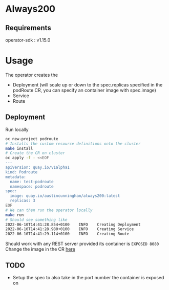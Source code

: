 # Always200

## Requirements
operator-sdk : v1.15.0

# Usage
The operator creates the 
- Deployment (will scale up or down to the spec.replicas specified in the podRoute CR, you can specify an container image with spec.image)
- Service
- Route

## Deployment
Run locally
```bash
oc new-project podroute
# Installs the custom resource definitions onto the cluster
make install
# Create the CR on cluster
oc apply -f - <<EOF
---
apiVersion: quay.io/v1alpha1
kind: Podroute
metadata:
  name: test-podroute
  namespace: podroute
spec:
  image: quay.io/austincunningham/always200:latest
  replicas: 3
EOF
# We can then run the operator locally
make run
# Should see something like
2022-06-10T14:41:28.854+0100	INFO	Creating Deployment
2022-06-10T14:41:28.980+0100	INFO	Creating Service
2022-06-10T14:41:29.114+0100	INFO	Creating Route
```


Should work with any REST server provided its container is `EXPOSED 8080`
Change the image in the CR [here](https://github.com/austincunningham/pod-rout/blob/master/config/samples/_v1alpha1_podroute.yaml#L7)

## TODO
- Setup the spec to also take in the port number the container is exposed on